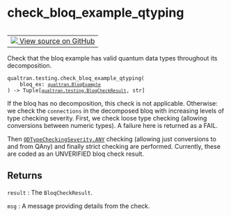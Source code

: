 # check_bloq_example_qtyping


<table class="tfo-notebook-buttons tfo-api nocontent" align="left">
<td>
  <a target="_blank" href="https://github.com/quantumlib/Qualtran/blob/main/qualtran/testing.py#L672-L695">
    <img src="https://www.tensorflow.org/images/GitHub-Mark-32px.png" />
    View source on GitHub
  </a>
</td>
</table>



Check that the bloq example has valid quantum data types throughout its decomposition.


<pre class="devsite-click-to-copy prettyprint lang-py tfo-signature-link">
<code>qualtran.testing.check_bloq_example_qtyping(
    bloq_ex: <a href="../../qualtran/BloqExample.html"><code>qualtran.BloqExample</code></a>
) -> Tuple[<a href="../../qualtran/testing/BloqCheckResult.html"><code>qualtran.testing.BloqCheckResult</code></a>, str]
</code></pre>



<!-- Placeholder for "Used in" -->

If the bloq has no decomposition, this check is not applicable. Otherwise: we check the
`connections` in the decomposed bloq with increasing levels of type checking severity.
First, we check loose type checking (allowing conversions between numeric types). A
failure here is returned as a FAIL.

Then <a href="../../qualtran/QDTypeCheckingSeverity.html#ANY"><code>QDTypeCheckingSeverity.ANY</code></a> checking (allowing just conversions to and from QAny) and
finally strict checking are performed. Currently, these are coded as an UNVERIFIED bloq
check result.

<h2 class="add-link">Returns</h2>

`result`<a id="result"></a>
: The `BloqCheckResult`.

`msg`<a id="msg"></a>
: A message providing details from the check.


